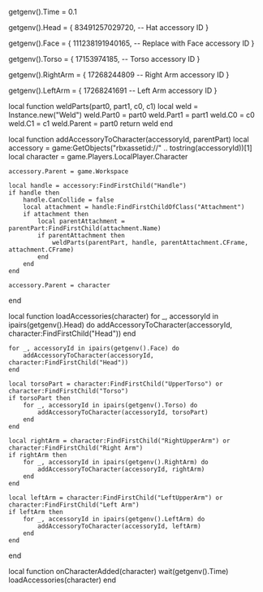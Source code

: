 getgenv().Time = 0.1

getgenv().Head = {
    83491257029720, -- Hat accessory ID
}

getgenv().Face = {
    111238191940165, -- Replace with Face accessory ID
}

getgenv().Torso = {
    17153974185, -- Torso accessory ID
}

getgenv().RightArm = {
    17268244809 -- Right Arm accessory ID
}

getgenv().LeftArm = {
    17268241691 -- Left Arm accessory ID
}


local function weldParts(part0, part1, c0, c1)
    local weld = Instance.new("Weld")
    weld.Part0 = part0
    weld.Part1 = part1
    weld.C0 = c0
    weld.C1 = c1
    weld.Parent = part0
    return weld
end

local function addAccessoryToCharacter(accessoryId, parentPart)
    local accessory = game:GetObjects("rbxassetid://" .. tostring(accessoryId))[1]
    local character = game.Players.LocalPlayer.Character

    accessory.Parent = game.Workspace

    local handle = accessory:FindFirstChild("Handle")
    if handle then
        handle.CanCollide = false
        local attachment = handle:FindFirstChildOfClass("Attachment")
        if attachment then
            local parentAttachment = parentPart:FindFirstChild(attachment.Name)
            if parentAttachment then
                weldParts(parentPart, handle, parentAttachment.CFrame, attachment.CFrame)
            end
        end
    end

    accessory.Parent = character
end


local function loadAccessories(character)
    for _, accessoryId in ipairs(getgenv().Head) do
        addAccessoryToCharacter(accessoryId, character:FindFirstChild("Head"))
    end

    for _, accessoryId in ipairs(getgenv().Face) do
        addAccessoryToCharacter(accessoryId, character:FindFirstChild("Head"))
    end

    local torsoPart = character:FindFirstChild("UpperTorso") or character:FindFirstChild("Torso")
    if torsoPart then
        for _, accessoryId in ipairs(getgenv().Torso) do
            addAccessoryToCharacter(accessoryId, torsoPart)
        end
    end

    local rightArm = character:FindFirstChild("RightUpperArm") or character:FindFirstChild("Right Arm")
    if rightArm then
        for _, accessoryId in ipairs(getgenv().RightArm) do
            addAccessoryToCharacter(accessoryId, rightArm)
        end
    end

    local leftArm = character:FindFirstChild("LeftUpperArm") or character:FindFirstChild("Left Arm")
    if leftArm then
        for _, accessoryId in ipairs(getgenv().LeftArm) do
            addAccessoryToCharacter(accessoryId, leftArm)
        end
    end

end

local function onCharacterAdded(character)
    wait(getgenv().Time)
    loadAccessories(character)
end
